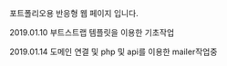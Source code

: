 포트폴리오용 반응형 웹 페이지 입니다.

2019.01.10 부트스트랩 템플릿을 이용한 기초작업 

2019.01.14 도메인 연결 및 php 및 api를 이용한 mailer작업중
